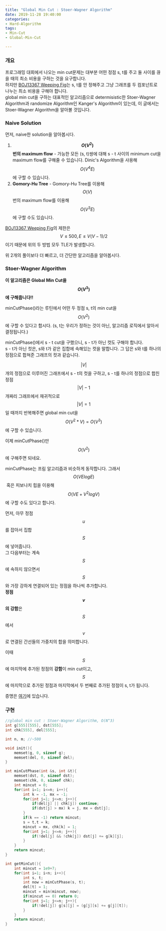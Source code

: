 ```yaml
---
title: "Global Min Cut : Stoer-Wagner Algorithm"
date: 2019-11-28 19:40:00
categories:
- Hard-Algorithm
tags:
- Min-Cut
- Global-Min-Cut

---
```


### 개요

프로그래밍 대회에서 나오는 min cut문제는 대부분 어떤 정점 s, t를 주고 둘 사이를 끊을 때의 최소 비용을 구하는 것을 요구합니다.<br>
하지만 [BOJ13367 Weeping Fig](https://www.acmicpc.net/problem/13367)는 s, t를 안 정해주고 그냥 그래프를 두 컴포넌트로 나누는 최소 비용을 구해야 합니다.<Br>
global min cut을 구하는 대표적인 알고리즘으로 determisistic한 Stoer-Wagner Algorithm과 randomize Algorithm인 Kanger's Algorithm이 있는데, 이 글에서는 Stoer-Wagner Algorithm을 알아볼 것입니다.

### Naive Solution

먼저, naive한 solution을 알아봅시다.

1. **$$O(V^2)$$번의 maximum flow** - 가능한 모든 (s, t)쌍에 대해 s - t 사이의 minimum cut을 maximum flow를 구해줄 수 있습니다. Dinic's Algorithm을 사용해 $$O(V^4E)$$에 구할 수 있습니다.
2. **Gomory-Hu Tree** - Gomory-Hu Tree를 이용해 $$O(V)$$번의 maximum flow를 이용해 $$O(V^3E)$$에 구할 수도 있습니다.

[BOJ13367 Weeping Fig](https://www.acmicpc.net/problem/13367)의 제한은 $$V ≤ 500, E ≤ V(V-1)/2$$ 이기 때문에 위의 두 방법 모두 TLE가 발생합니다.

위 2개의 풀이보다 더 빠르고, 더 간단한 알고리즘을 알아봅시다.

### Stoer-Wagner Algorithm

**이 알고리즘은 Global Min Cut을 $$O(V^3)$$에 구해줍니다!!**

minCutPhase()라는 루틴에서 어떤 두 정점 s, t의 min cut을 $$O(V^2)$$에 구할 수 있다고 합시다. (s, t는 우리가 정하는 것이 아닌, 알고리즘 로직에서 알아서 결정됩니다.)

minCutPhase()에서 s - t cut을 구했으니, s - t가 아닌 컷도 구해야 합니다.<Br>s - t가 아닌 컷은, s와 t가 같은 집합에 속해있는 컷을 말합니다. 그 답은 s와 t를 하나의 정점으로 합쳐준 그래프의 컷과 같습니다.

$$\vert V \vert$$개의 정점으로 이루어진 그래프에서 s - t의 컷을 구하고, s - t를 하나의 정점으로 합친 정점 $$\vert V \vert - 1$$개짜리 그래프에서 재귀적으로 $$\vert V \vert = 1$$일 때까지 반복해주면 global min cut을 $$O(V^2 * V) = O(V^3)$$에 구할 수 있습니다.

이제 minCutPhase()만 $$O(V^2)$$에 구해주면 되네요.

minCutPhase는 프림 알고리즘과 비슷하게 동작합니다. 그래서 $$O(VElogE)$$ 혹은 피보나치 힙을 이용해 $$O(VE + V^2logV)$$에 구할 수도 있다고 합니다.

먼저, 아무 정점 $$u$$를 잡아서 집합 $$S$$에 넣어줍니다.<Br>그 다음부터는 계속 $$S$$에 속하지 않으면서 $$S$$와 가장 강하게 연결되어 있는 정점을 하나씩 추가합니다.<Br>**정점 $$v$$의 강함**은 $$S$$에서 $$v$$로 연결된 간선들의 가중치의 합을 의미합니다.

이때 $$S$$에 마지막에 추가된 정점의 **강함**이 min cut이고, $$S$$에 마지막으로 추가된 정점과 마지막에서 두 번째로 추가된 정점이 s, t가 됩니다.

증명은 [여기](https://en.wikipedia.org/wiki/Stoer%E2%80%93Wagner_algorithm#Proof_of_correctness)에 있습니다.

### 구현

```cpp
//global min cut : Stoer-Wagner Algorithm, O(N^3)
int g[555][555], dst[555];
int chk[555], del[555];

int n, m; //~500

void init(){
    memset(g, 0, sizeof g);
    memset(del, 0, sizeof del);
}

int minCutPhase(int &s, int &t){
    memset(dst, 0, sizeof dst);
    memset(chk, 0, sizeof chk);
    int mincut = 0;
    for(int i=1; i<=n; i++){
        int k = -1, mx = -1;
        for(int j=1; j<=n; j++){
            if(del[j] || chk[j]) continue;
            if(dst[j] > mx) k = j, mx = dst[j];
        }
        if(k == -1) return mincut;
        s = t,t = k;
        mincut = mx, chk[k] = 1;
        for(int j=1; j<=n; j++){
            if(!del[j] && !chk[j]) dst[j] += g[k][j];
        }
    }
    return mincut;
}

int getMinCut(){
    int mincut = 1e9+7;
    for(int i=1; i<n; i++){
        int s, t;
        int now = minCutPhase(s, t);
        del[t] = 1;
        mincut = min(mincut, now);
        if(mincut == 0) return 0;
        for(int j=1; j<=n; j++){
            if(!del[j]) g[s][j] = (g[j][s] += g[j][t]);
        }
    }
    return mincut;
}
```

